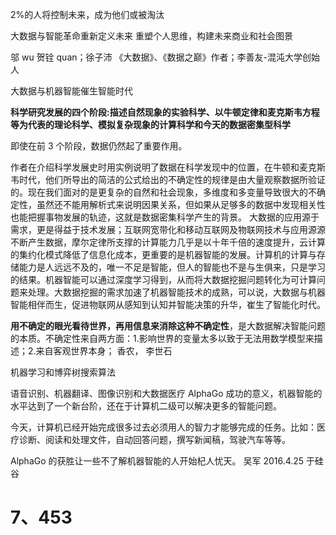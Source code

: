 2%的人将控制未来，成为他们或被淘汰

大数据与智能革命重新定义未来 重塑个人思维，构建未来商业和社会图景

邬 wu 贺铨 quan；徐子沛 《大数据》、《数据之巅》作者；李善友-混沌大学创始人

大数据与机器智能催生智能时代

**科学研究发展的四个阶段:描述自然现象的实验科学、以牛顿定律和麦克斯韦方程等为代表的理论科学、模拟复杂现象的计算科学和今天的数据密集型科学**

即使在前 3 个阶段，数据仍然起了重要作用。

作者在介绍科学发展史时用实例说明了数据在科学发现中的位置，在牛顿和麦克斯韦时代，他们所导出的简洁的公式给出的不确定性的规律是由大量观察数据所验证的。现在我们面对的是更复杂的自然和社会现象，多维度和多变量导致很大的不确定性，虽然还不能用解析式来说明因果关系，但如果从足够多的数据中发现相关性也能把握事物发展的轨迹，这就是数据密集科学产生的背景。
大数据的应用源于需求，更是得益于技术发展；互联网宽带化和移动互联网及物联网技术与应用源源不断产生数据，摩尔定律所支撑的计算能力几乎是以十年千倍的速度提升，云计算的集约化模式降低了信息化成本，更重要的是机器智能的发展。计算机的计算与存储能力是人远远不及的，唯一不足是智能，但人的智能也不是与生俱来，只是学习的结果。机器智能可以通过深度学习得到，从而将大数据挖掘问题转化为可计算问题来处理。大数据挖掘的需求加速了机器智能技术的成熟，可以说，大数据与机器智能相伴而生，促进物联网从感知到认知并智能决策的升华，崔生了智能化时代。

**用不确定的眼光看待世界，再用信息来消除这种不确定性**，是大数据解决智能问题的本质。不确定性来自两方面：1.影响世界的变量太多以致于无法用数学模型来描述；2.来自客观世界本身；
香农，
李世石

机器学习和博弈树搜索算法

语音识别、机器翻译、图像识别和大数据医疗
AlphaGo 成功的意义，机器智能的水平达到了一个新台阶，还在于计算机二级可以解决更多的智能问题。

今天，计算机已经开始完成很多过去必须用人的智力才能够完成的任务。比如：医疗诊断、阅读和处理文件，自动回答问题，撰写新闻稿，驾驶汽车等等。

AlphaGo 的获胜让一些不了解机器智能的人开始杞人忧天。
吴军 2016.4.25 于硅谷

# 7、453
